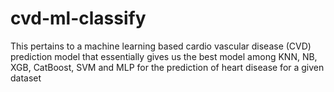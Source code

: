 # cvd-ml-classify
This pertains to a machine learning based cardio vascular disease (CVD) prediction model that essentially gives us the best model among KNN, NB, XGB, CatBoost, SVM and MLP for the prediction of heart disease for a given dataset

